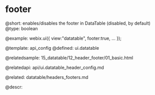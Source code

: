 footer
=============


@short: enables/disables the footer in DataTable (disabled, by default)
@type: boolean

@example:
webix.ui({
	view:"datatable",
	footer:true,
	...
});

@template:	api_config
@defined:	ui.datatable	

@relatedsample:
	15_datatable/12_header_footer/01_basic.html

@relatedapi:
	api/ui.datatable_header_config.md

@related:
	datatable/headers_footers.md

@descr:

